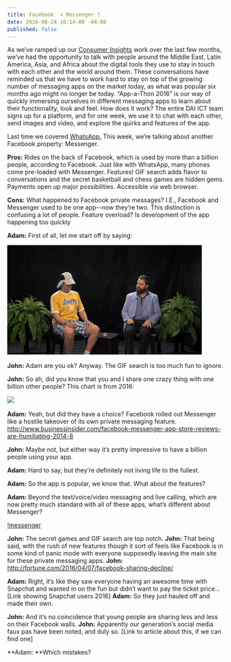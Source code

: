 ```yaml
---
title: Facebook  < Messenger ?
date: 2016-08-24 10:14:00 -04:00
published: false
---
```


As we’ve ramped up our [Consumer Insights](http://dai-global-digital.com/tags/?tag=consumer-insights) work over the last few months, we’ve had the opportunity to talk with people around the Middle East, Latin America, Asia, and Africa about the digital tools they use to stay in touch with each other and the world around them. These conversations have reminded us that we have to work hard to stay on top of the growing number of messaging apps on the market today, as what was popular six months ago might no longer be today. “App-a-Thon 2016” is our way of quickly immersing ourselves in different messaging apps to learn about their functionality, look and feel. How does it work? The entire DAI ICT team signs up for a platform, and for one week, we use it to chat with each other, send images and video, and explore the quirks and features of the app. 

<!-- more -->


Last time we covered [WhatsApp.](http://dai-global-digital.com/whatsapp-appathon-2016.html) This week, we’re talking about another Facebook property: Messenger.

**Pros:** Rides on the back of Facebook, which is used by more than a billion people, according to Facebook. Just like with WhatsApp, many phones come pre-loaded with Messenger. Features! GIF search adds flavor to conversations and the secret basketball and chess games are hidden gems. Payments open up major possibilities. Accessible via web browser.

**Cons:** What happened to Facebook private messages? I.E., Facebook and Messenger used to be one app--now they’re two. This distinction is confusing a lot of people. Feature overload? Is development of the app happening too quickly

**Adam:** First of all, let me start off by saying:

![twoferns.gif](/uploads/twoferns.gif)

**John:** Adam are you ok? Anyway. The GIF search is too much fun to ignore. 

**John:** So ah, did you know that you and I share one crazy thing with one billion other people? This chart is from 2016:

<div class="atlas-chart" data-id="S1pISLTD" data-width="640" data-height="449"><img src="https://www.theatlas.com/i/atlas_S1pISLTD.png" style="max-width: 100%;"></div><script src="https://www.theatlas.com/javascripts/atlas.js"></script>

**Adam:** Yeah, but did they have a choice? Facebook rolled out Messenger like a hostile takeover of its own private messaging feature. http://www.businessinsider.com/facebook-messenger-app-store-reviews-are-humiliating-2014-8 

**John:** Maybe not, but either way it’s pretty impressive to have a billion people using your app.


**Adam:** Hard to say, but they’re definitely not living life to the fullest.
 
**Adam:** So the app is popular, we know that. What about the features?
 
**Adam:** Beyond the text/voice/video messaging and live calling, which are now pretty much standard with all of these apps, what’s different about Messenger?

[!messenger](/uploads/messenger%20(2).png)

**John:** The secret games and GIF search are top notch. 
**John:** That being said, with the rush of new features though it sort of feels like Facebook is in some kind of panic mode with everyone supposedly leaving the main site for these private messaging apps. 
**John:** http://fortune.com/2016/04/07/facebook-sharing-decline/

**Adam:** Right, it’s like they saw everyone having an awesome time with Snapchat and wanted in on the fun but didn’t want to pay the ticket price… [Link showing Snapchat users 2016]
**Adam:** So they just hauled off and made their own.

**John:** And it’s no coincidence that young people are sharing less and less on their Facebook walls. 
**John:** Apparently our generation’s social media faux pas have been noted, and duly so. [Link to article about this, if we can find one] 

**Adam: **Which mistakes?
 




